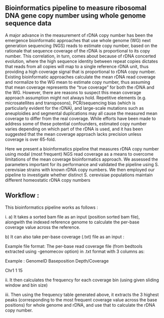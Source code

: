 ## Bioinformatics pipeline to measure ribosomal DNA gene copy number using whole genome sequence data

A major advance in the measurement of rDNA copy number has been the emergence bioinformatic approaches that use whole genome (WG) next generation sequencing (NGS) reads to estimate copy number, based on the rationale that sequence coverage of the rDNA is proportional to its copy number. This correlation, in turn, comes about because of rDNA concerted evolution, where the high sequence identity between repeat copies dictates that reads from all copies will map to a single reference rDNA unit, thus providing a high coverage signal that is proportional to rDNA copy number. Existing bioinformatic approaches calculate the mean rDNA read coverage and normalize to the WG mean to estimate copy number, thus assuming that mean coverage represents the “true coverage” for both the rDNA and the WG. However, there are reasons to suspect this mean coverage approach assumption might not always hold. Repetitive elements (e.g. microsatellites and transposons), PCR/sequencing bias (which is particularly evident for the rDNA), and large-scale mutations such as aneuploidies and segmental duplications may all cause the measured mean coverage to differ from the real coverage. While efforts have been made to address some of these potential confounders, estimated copy number varies depending on which part of the rDNA is used, and it has been suggested that the mean coverage approach lacks precision unless coverage is over 65-fold.

Here we present a bioinformatics pipeline that measures rDNA copy number using modal (most frequent) NGS read coverage as a means to overcome limitations of the mean coverage bioinformatics approach. We assessed the parameters important for its performance and validated the pipeline using S. cerevisiae strains with known rDNA copy numbers. We then employed our pipeline to investigate whether distinct S. cerevisiae populations maintain different homeostatic rDNA copy numbers


## Workflow :

This bioinformatics pipeline works as follows :

i. a) It takes a sorted bam file as an input (position sorted bam file), alongwith the indexed reference genome to calculate the per-base coverage value across the reference.
   
   b) It can also take per-base coverage (.txt) file as an input :
   
   Example file format:
   The per-base read coverage file (from bedtools extracted using -genomecov option) in .txt format with 3 columns as:

Example :
GenomeID  Baseposition  Depth/Coverage

 Chr1            1               15

ii. It then calculates the frequency for each coverage bin (using given sliding window and bin size) 

iii. Then using the frequency table generated above, it extracts the 3 highest peaks (corresponding to the most frequent coverage value across the base positions) for whole genome and rDNA, and use that to calculate the rDNA copy number.
